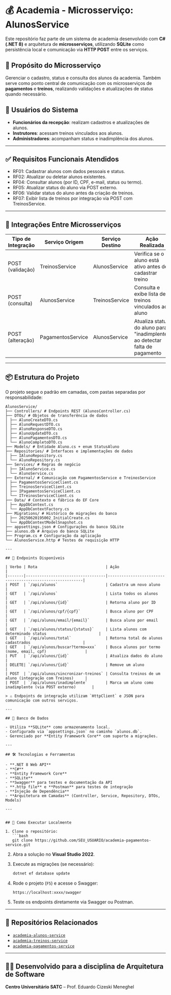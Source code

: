 # 💰 Academia - Microsserviço: AlunosService

Este repositório faz parte de um sistema de academia desenvolvido com **C# (.NET 8)** e arquitetura de **microsserviços**, utilizando **SQLite** como persistência local e comunicação via **HTTP POST** entre os serviços.

## 🎯 Propósito do Microsserviço

Gerenciar o cadastro, status e consulta dos alunos da academia. Também serve como ponto central de comunicação com os microsserviços de **pagamentos** e **treinos**, realizando validações e atualizações de status quando necessário.


## 👥 Usuários do Sistema

- **Funcionários da recepção**: realizam cadastros e atualizações de alunos.
- **Instrutores**: acessam treinos vinculados aos alunos.
- **Administradores**: acompanham status e inadimplência dos alunos.

---

## ✅ Requisitos Funcionais Atendidos

- RF01: Cadastrar alunos com dados pessoais e status.
- RF02: Atualizar ou deletar alunos existentes.
- RF04: Consultar alunos (por ID, CPF, e-mail, status ou termo).
- RF05: Atualizar status do aluno via POST externo.
- RF06: Validar status do aluno antes da criação de treinos.
- RF07: Exibir lista de treinos por integração via POST com TreinosService.

---

## 🔁 Integrações Entre Microsserviços

| Tipo de Integração | Serviço Origem     | Serviço Destino     | Ação Realizada                                                                  |
|--------------------|--------------------|----------------------|----------------------------------------------------------------------------------|
| POST (validação)   | TreinosService     | AlunosService        | Verifica se o aluno está ativo antes de cadastrar treino                        |
| POST (consulta)    | AlunosService      | TreinosService       | Consulta e exibe lista de treinos vinculados ao aluno                           |
| POST (alteração)   | PagamentosService  | AlunosService        | Atualiza status do aluno para "inadimplente" ao detectar falta de pagamento     |

---

## 📦 Estrutura do Projeto

O projeto segue o padrão em camadas, com pastas separadas por responsabilidade:

```
AlunosService/
├── Controllers/ # Endpoints REST (AlunosController.cs)
├── DTOs/ # Objetos de transferência de dados
│ ├── AlunoCreateDTO.cs
│ ├── AlunoRequestDTO.cs
│ ├── AlunoResponseDTO.cs
│ ├── AlunoUpdateDTO.cs
│ ├── AlunoPagamentosDTO.cs
│ └── AlunoCompletoDTO.cs
├── Models/ # Entidade Aluno.cs + enum StatusAluno
├── Repositories/ # Interfaces e implementações de dados
│ ├── IAlunoRepository.cs
│ └── AlunoRepository.cs
├── Services/ # Regras de negócio
│ ├── IAlunoService.cs
│ └── AlunoService.cs
├── External/ # Comunicação com PagamentosService e TreinosService
│ ├── PagamentosServiceClient.cs
│ ├── TreinosServiceClient.cs
│ ├── IPagamentosServiceClient.cs
│ └── ITreinosServiceClient.cs
├── Data/ # Contexto e fábrica do EF Core
│ ├── AppDbContext.cs
│ └── AppDbContextFactory.cs
├── Migrations/ # Histórico de migrações do banco
│ ├── 20250620195002_InitialCreate.cs
│ └── AppDbContextModelSnapshot.cs
├── appsettings.json # Configurações do banco SQLite
├── alunos.db # Arquivo do banco SQLite
├── Program.cs # Configuração da aplicação
└── AlunosService.http # Testes de requisição HTTP

---

## 🔗 Endpoints Disponíveis

| Verbo | Rota                              | Ação                                                      |
|-------|-----------------------------------|-----------------------------------------------------------|
| POST  | `/api/alunos`                     | Cadastra um novo aluno                                    |
| GET   | `/api/alunos`                     | Lista todos os alunos                                     |
| GET   | `/api/alunos/{id}`                | Retorna aluno por ID                                      |
| GET   | `/api/alunos/cpf/{cpf}`           | Busca aluno por CPF                                       |
| GET   | `/api/alunos/email/{email}`       | Busca aluno por email                                     |
| GET   | `/api/alunos/status/{status}`     | Lista alunos com determinado status                       |
| GET   | `/api/alunos/total`               | Retorna total de alunos cadastrados                       |
| GET   | `/api/alunos/buscar?termo=xxx`    | Busca alunos por termo (nome, email, cpf)                 |
| PUT   | `/api/alunos/{id}`                | Atualiza dados do aluno                                   |
| DELETE| `/api/alunos/{id}`                | Remove um aluno                                           |
| POST  | `/api/alunos/sincronizar-treinos` | Consulta treinos de um aluno (integração com Treinos)     |
| POST  | `/api/alunos/inadimplente`        | Marca um aluno como inadimplente (via POST externo)       |

> ⚠️ Endpoints de integração utilizam `HttpClient` e JSON para comunicação com outros serviços.

---

## 💾 Banco de Dados

- Utiliza **SQLite** como armazenamento local.
- Configurado via `appsettings.json` no caminho `alunos.db`.
- Gerenciado por **Entity Framework Core** com suporte a migrações.

---

## 🛠️ Tecnologias e Ferramentas

- **.NET 8 Web API**
- **C#**
- **Entity Framework Core**
- **SQLite**
- **Swagger** para testes e documentação da API
- **.http file** e **Postman** para testes de integração
- **Injeção de Dependência**
- **Arquitetura em Camadas** (Controller, Service, Repository, DTOs, Models)

---


## 🚀 Como Executar Localmente

1. Clone o repositório:
   ```bash
   git clone https://github.com/SEU_USUARIO/academia-pagamentos-service.git
   ```

2. Abra a solução no **Visual Studio 2022**.

3. Execute as migrações (se necessário):
   ```bash
   dotnet ef database update
   ```

4. Rode o projeto (`F5`) e acesse o Swagger:
   ```
   https://localhost:xxxx/swagger
   ```

5. Teste os endpoints diretamente via Swagger ou Postman.

---

## 📂 Repositórios Relacionados

- [`academia-alunos-service`](https://github.com/SEU_USUARIO/academia-alunos-service)
- [`academia-treinos-service`](https://github.com/SEU_USUARIO/academia-treinos-service)
- [`academia-pagamentos-service`](https://github.com/SEU_USUARIO/academia-pagamentos-service)

---

## 👨‍🏫 Desenvolvido para a disciplina de Arquitetura de Software  
**Centro Universitário SATC** – Prof. Eduardo Cizeski Meneghel  
